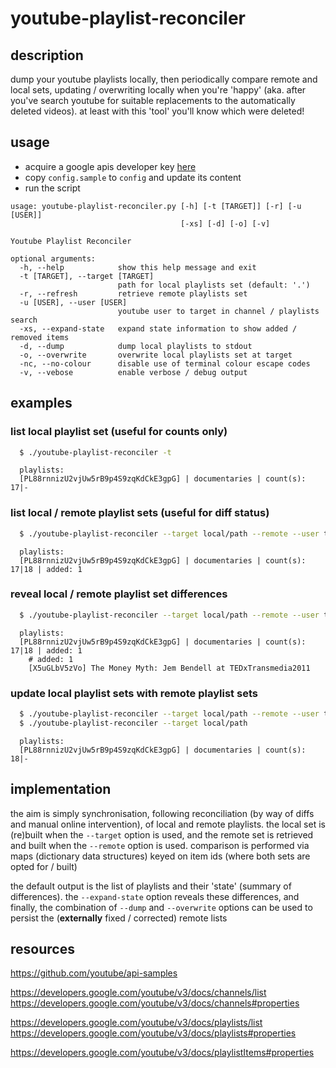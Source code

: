 # youtube-playlist-reconciler

## description
dump your youtube playlists locally, then periodically compare remote and local sets, updating / overwriting locally when you're 'happy' (aka. after you've search youtube for suitable replacements to the automatically deleted videos). at least with this 'tool' you'll know which were deleted!

## usage
- acquire a google apis developer key [here](https://console.developers.google.com/)
- copy `config.sample` to `config` and update its content
- run the script
```
usage: youtube-playlist-reconciler.py [-h] [-t [TARGET]] [-r] [-u [USER]]
                                      [-xs] [-d] [-o] [-v]

Youtube Playlist Reconciler

optional arguments:
  -h, --help            show this help message and exit
  -t [TARGET], --target [TARGET]
                        path for local playlists set (default: '.')
  -r, --refresh         retrieve remote playlists set
  -u [USER], --user [USER]
                        youtube user to target in channel / playlists search
  -xs, --expand-state   expand state information to show added / removed items
  -d, --dump            dump local playlists to stdout
  -o, --overwrite       overwrite local playlists set at target
  -nc, --no-colour      disable use of terminal colour escape codes
  -v, --vebose          enable verbose / debug output
```

## examples

### list local playlist set (useful for counts only)
```sh
  $ ./youtube-playlist-reconciler -t
```
```
  playlists:
  [PL88rnnizU2vjUw5rB9p4S9zqKdCkE3gpG] | documentaries | count(s): 17|-
```
### list local / remote playlist sets (useful for diff status)
```sh
  $ ./youtube-playlist-reconciler --target local/path --remote --user tube69
```
```
  playlists:
  [PL88rnnizU2vjUw5rB9p4S9zqKdCkE3gpG] | documentaries | count(s): 17|18 | added: 1
``` 
 ### reveal local / remote playlist set differences
```sh
  $ ./youtube-playlist-reconciler --target local/path --remote --user tube69 --expand-state
```
```
  playlists:
  [PL88rnnizU2vjUw5rB9p4S9zqKdCkE3gpG] | documentaries | count(s): 17|18 | added: 1
    # added: 1
    [X5uGLbV5zVo] The Money Myth: Jem Bendell at TEDxTransmedia2011
```

### update local playlist sets with remote playlist sets
```sh
  $ ./youtube-playlist-reconciler --target local/path --remote --user tube69 --dump --overwrite
  $ ./youtube-playlist-reconciler --target local/path
```
```
  playlists:
  [PL88rnnizU2vjUw5rB9p4S9zqKdCkE3gpG] | documentaries | count(s): 18|-
```

## implementation
the aim is simply synchronisation, following reconciliation (by way of diffs and manual online intervention), of local and remote playlists. the local set is (re)built when the `--target` option is used, and the remote set is retrieved and built when the `--remote` option is used. comparison is performed via maps (dictionary data structures) keyed on item ids (where both sets are opted for / built)

the default output is the list of playlists and their 'state' (summary of differences). the `--expand-state` option reveals these differences, and finally, the combination of `--dump` and `--overwrite` options can be used to persist the (**externally** fixed / corrected) remote lists

## resources
https://github.com/youtube/api-samples

https://developers.google.com/youtube/v3/docs/channels/list
https://developers.google.com/youtube/v3/docs/channels#properties

https://developers.google.com/youtube/v3/docs/playlists/list
https://developers.google.com/youtube/v3/docs/playlists#properties

https://developers.google.com/youtube/v3/docs/playlistItems#properties
